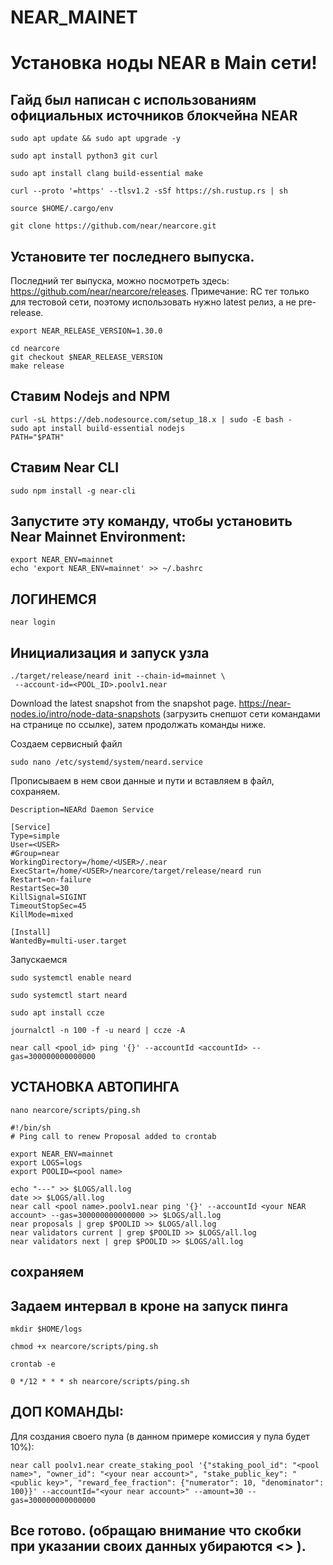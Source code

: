 # NEAR_MAINET
# Установка ноды NEAR в Main сети!

## Гайд был написан с использованиям официальных источников блокчейна NEAR

```
sudo apt update && sudo apt upgrade -y
```
```
sudo apt install python3 git curl
```
```
sudo apt install clang build-essential make
```
```
curl --proto '=https' --tlsv1.2 -sSf https://sh.rustup.rs | sh
```
```
source $HOME/.cargo/env
```
```
git clone https://github.com/near/nearcore.git
```

## Установите тег последнего выпуска.
Последний тег выпуска, можно посмотреть здесь: https://github.com/near/nearcore/releases.
Примечание: RC тег только для тестовой сети, поэтому использовать нужно latest релиз, а не pre-release.
```
export NEAR_RELEASE_VERSION=1.30.0
```
```
cd nearcore
git checkout $NEAR_RELEASE_VERSION
make release
```

## Ставим Nodejs and NPM
```
curl -sL https://deb.nodesource.com/setup_18.x | sudo -E bash -
sudo apt install build-essential nodejs
PATH="$PATH"
```

## Ставим Near CLI
```
sudo npm install -g near-cli
```

## Запустите эту команду, чтобы установить Near Mainnet Environment:
```
export NEAR_ENV=mainnet
echo 'export NEAR_ENV=mainnet' >> ~/.bashrc
```

## ЛОГИНЕМСЯ
```
near login
```
## Инициализация и запуск узла
```
./target/release/neard init --chain-id=mainnet \
 --account-id=<POOL_ID>.poolv1.near
```

Download the latest snapshot from the snapshot page. https://near-nodes.io/intro/node-data-snapshots
(загрузить снепшот сети командами на странице по ссылке), затем продолжать команды ниже.

Создаем сервисный файл 
```
sudo nano /etc/systemd/system/neard.service
```
Прописываем в нем свои данные и пути
и вставляем в файл, сохраняем.

```
Description=NEARd Daemon Service

[Service]
Type=simple
User=<USER>
#Group=near
WorkingDirectory=/home/<USER>/.near
ExecStart=/home/<USER>/nearcore/target/release/neard run
Restart=on-failure
RestartSec=30
KillSignal=SIGINT
TimeoutStopSec=45
KillMode=mixed

[Install]
WantedBy=multi-user.target
```
Запускаемся

```
sudo systemctl enable neard
```
```
sudo systemctl start neard
```
```
sudo apt install ccze
```
```
journalctl -n 100 -f -u neard | ccze -A
```
```
near call <pool_id> ping '{}' --accountId <accountId> --gas=300000000000000
```

## УСТАНОВКА АВТОПИНГА
```
nano nearcore/scripts/ping.sh
```
```
#!/bin/sh
# Ping call to renew Proposal added to crontab

export NEAR_ENV=mainnet
export LOGS=logs
export POOLID=<pool name>

echo "---" >> $LOGS/all.log
date >> $LOGS/all.log
near call <pool name>.poolv1.near ping '{}' --accountId <your NEAR account> --gas=300000000000000 >> $LOGS/all.log
near proposals | grep $POOLID >> $LOGS/all.log
near validators current | grep $POOLID >> $LOGS/all.log
near validators next | grep $POOLID >> $LOGS/all.log
```
## сохраняем

## Задаем интервал в кроне на запуск пинга
```
mkdir $HOME/logs
```
```
chmod +x nearcore/scripts/ping.sh
```
```
crontab -e
```
```
0 */12 * * * sh nearcore/scripts/ping.sh
```
## ДОП КОМАНДЫ:

Для создания своего пула (в данном примере комиссия у пула будет 10%):
```
near call poolv1.near create_staking_pool '{"staking_pool_id": "<pool name>", "owner_id": "<your near account>", "stake_public_key": "<public key>", "reward_fee_fraction": {"numerator": 10, "denominator": 100}}' --accountId="<your near account>" --amount=30 --gas=300000000000000
```
## Все готово. (обращаю внимание что скобки при указании своих данных убираются <> ).

